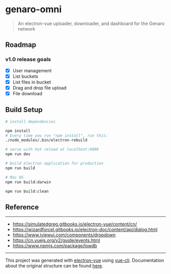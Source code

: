 # genaro-omni

> An electron-vue uploader, downloader, and dashboard for the Genaro network

## Roadmap

### v1.0 release goals
- [x] User management 
- [x] List buckets
- [x] List files in bucket
- [x] Drag and drop file upload
- [x] File download

## Build Setup

``` bash
# install dependencies

npm install
# Every time you run "npm install", run this:
./node_modules/.bin/electron-rebuild

# serve with hot reload at localhost:9080
npm run dev

# build electron application for production
npm run build

# Mac OS
npm run build:darwin

npm run build:clean

```

## Reference
---

*   https://simulatedgreg.gitbooks.io/electron-vue/content/cn/
*   https://wizardforcel.gitbooks.io/electron-doc/content/api/dialog.html
*   https://www.iviewui.com/components/dropdown
*   https://cn.vuejs.org/v2/guide/events.html
*   https://www.npmjs.com/package/lowdb

---

This project was generated with [electron-vue](https://github.com/SimulatedGREG/electron-vue) using [vue-cli](https://github.com/vuejs/vue-cli). Documentation about the original structure can be found [here](https://simulatedgreg.gitbooks.io/electron-vue/content/index.html).
